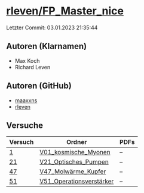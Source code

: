 # [rleven/FP_Master_nice](https://github.com/rleven/FP_Master_nice)

Letzter Commit: 03.01.2023 21:35:44

## Autoren (Klarnamen)
- Max Koch
- Richard Leven

## Autoren (GitHub)
- [maaxxns](https://github.com/maaxxns)
- [rleven](https://github.com/rleven)

## Versuche

|       Versuch        |                                                   Ordner                                                   |PDFs|
|----------------------|------------------------------------------------------------------------------------------------------------|----|
|[1](../../versuch/1)  |[V01_kosmische_Myonen](https://github.com/rleven/FP_Master_nice/tree/main/V01_kosmische_Myonen)             |–   |
|[21](../../versuch/21)|[V21_Optisches_Pumpen](https://github.com/rleven/FP_Master_nice/tree/main/V21_Optisches_Pumpen)             |–   |
|[47](../../versuch/47)|[V47_Molwärme_Kupfer](https://github.com/rleven/FP_Master_nice/tree/main/V47_Molw%C3%A4rme_Kupfer)          |–   |
|[51](../../versuch/51)|[V51_Operationsverstärker](https://github.com/rleven/FP_Master_nice/tree/main/V51_Operationsverst%C3%A4rker)|–   |
